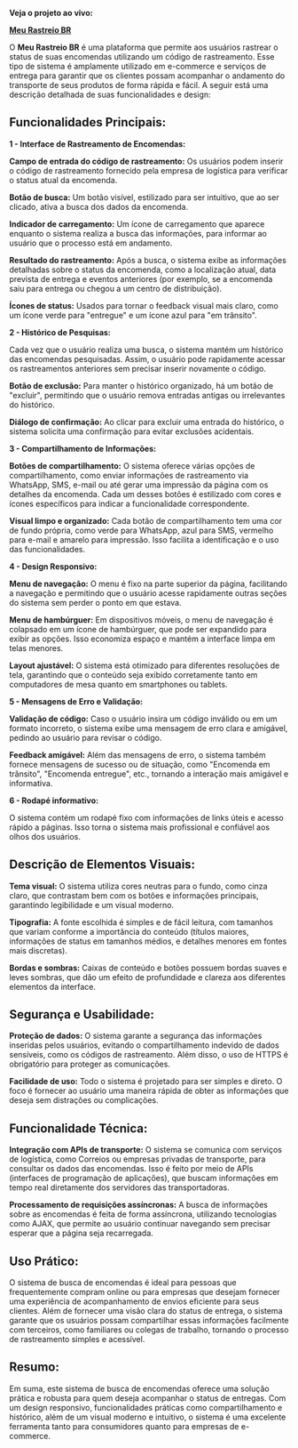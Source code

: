 **Veja o projeto ao vivo:**

[**Meu Rastreio BR**](https://ninja1375.github.io/Meu-Rastreio-BR/)


O **Meu Rastreio BR** é uma plataforma que permite aos usuários rastrear o status de suas encomendas utilizando um código de rastreamento. Esse tipo de sistema é amplamente utilizado em e-commerce e serviços de entrega para garantir que os clientes possam acompanhar o andamento do transporte de seus produtos de forma rápida e fácil. A seguir está uma descrição detalhada de suas funcionalidades e design:

## Funcionalidades Principais: ##
**1 - Interface de Rastreamento de Encomendas:**

**Campo de entrada do código de rastreamento:** Os usuários podem inserir o código de rastreamento fornecido pela empresa de logística para verificar o status atual da encomenda.

**Botão de busca:** Um botão visível, estilizado para ser intuitivo, que ao ser clicado, ativa a busca dos dados da encomenda.

**Indicador de carregamento:** Um ícone de carregamento que aparece enquanto o sistema realiza a busca das informações, para informar ao usuário que o processo está em andamento.

**Resultado do rastreamento:** Após a busca, o sistema exibe as informações detalhadas sobre o status da encomenda, como a localização atual, data prevista de entrega e eventos anteriores (por exemplo, se a encomenda saiu para entrega ou chegou a um centro de distribuição).

**Ícones de status:** Usados para tornar o feedback visual mais claro, como um ícone verde para "entregue" e um ícone azul para "em trânsito".

**2 - Histórico de Pesquisas:**

Cada vez que o usuário realiza uma busca, o sistema mantém um histórico das encomendas pesquisadas. Assim, o usuário pode rapidamente acessar os rastreamentos anteriores sem precisar inserir novamente o código.

**Botão de exclusão:** Para manter o histórico organizado, há um botão de "excluir", permitindo que o usuário remova entradas antigas ou irrelevantes do histórico.

**Diálogo de confirmação:** Ao clicar para excluir uma entrada do histórico, o sistema solicita uma confirmação para evitar exclusões acidentais.

**3 - Compartilhamento de Informações:**

**Botões de compartilhamento:** O sistema oferece várias opções de compartilhamento, como enviar informações de rastreamento via WhatsApp, SMS, e-mail ou até gerar uma impressão da página com os detalhes da encomenda. Cada um desses botões é estilizado com cores e ícones específicos para indicar a funcionalidade correspondente.

**Visual limpo e organizado:** Cada botão de compartilhamento tem uma cor de fundo própria, como verde para WhatsApp, azul para SMS, vermelho para e-mail e amarelo para impressão. Isso facilita a identificação e o uso das funcionalidades.

**4 - Design Responsivo:**

**Menu de navegação:** O menu é fixo na parte superior da página, facilitando a navegação e permitindo que o usuário acesse rapidamente outras seções do sistema sem perder o ponto em que estava.

**Menu de hambúrguer:** Em dispositivos móveis, o menu de navegação é colapsado em um ícone de hambúrguer, que pode ser expandido para exibir as opções. Isso economiza espaço e mantém a interface limpa em telas menores.

**Layout ajustável:** O sistema está otimizado para diferentes resoluções de tela, garantindo que o conteúdo seja exibido corretamente tanto em computadores de mesa quanto em smartphones ou tablets.

**5 - Mensagens de Erro e Validação:**

**Validação de código:** Caso o usuário insira um código inválido ou em um formato incorreto, o sistema exibe uma mensagem de erro clara e amigável, pedindo ao usuário para revisar o código.

**Feedback amigável:** Além das mensagens de erro, o sistema também fornece mensagens de sucesso ou de situação, como "Encomenda em trânsito", "Encomenda entregue", etc., tornando a interação mais amigável e informativa.

**6 - Rodapé informativo:**

O sistema contém um rodapé fixo com informações de links úteis e acesso rápido a páginas. Isso torna o sistema mais profissional e confiável aos olhos dos usuários.

## Descrição de Elementos Visuais: ##

**Tema visual:** O sistema utiliza cores neutras para o fundo, como cinza claro, que contrastam bem com os botões e informações principais, garantindo legibilidade e um visual moderno.

**Tipografia:** A fonte escolhida é simples e de fácil leitura, com tamanhos que variam conforme a importância do conteúdo (títulos maiores, informações de status em tamanhos médios, e detalhes menores em fontes mais discretas).

**Bordas e sombras:** Caixas de conteúdo e botões possuem bordas suaves e leves sombras, que dão um efeito de profundidade e clareza aos diferentes elementos da interface.

## Segurança e Usabilidade: ##

**Proteção de dados:** O sistema garante a segurança das informações inseridas pelos usuários, evitando o compartilhamento indevido de dados sensíveis, como os códigos de rastreamento. Além disso, o uso de HTTPS é obrigatório para proteger as comunicações.

**Facilidade de uso:** Todo o sistema é projetado para ser simples e direto. O foco é fornecer ao usuário uma maneira rápida de obter as informações que deseja sem distrações ou complicações.

## Funcionalidade Técnica: ##

**Integração com APIs de transporte:** O sistema se comunica com serviços de logística, como Correios ou empresas privadas de transporte, para consultar os dados das encomendas. Isso é feito por meio de APIs (interfaces de programação de aplicações), que buscam informações em tempo real diretamente dos servidores das transportadoras.

**Processamento de requisições assíncronas:** A busca de informações sobre as encomendas é feita de forma assíncrona, utilizando tecnologias como AJAX, que permite ao usuário continuar navegando sem precisar esperar que a página seja recarregada.

## Uso Prático: ##

O sistema de busca de encomendas é ideal para pessoas que frequentemente compram online ou para empresas que desejam fornecer uma experiência de acompanhamento de envios eficiente para seus clientes. Além de fornecer uma visão clara do status de entrega, o sistema garante que os usuários possam compartilhar essas informações facilmente com terceiros, como familiares ou colegas de trabalho, tornando o processo de rastreamento simples e acessível.

## Resumo: ##

Em suma, este sistema de busca de encomendas oferece uma solução prática e robusta para quem deseja acompanhar o status de entregas. Com um design responsivo, funcionalidades práticas como compartilhamento e histórico, além de um visual moderno e intuitivo, o sistema é uma excelente ferramenta tanto para consumidores quanto para empresas de e-commerce.
